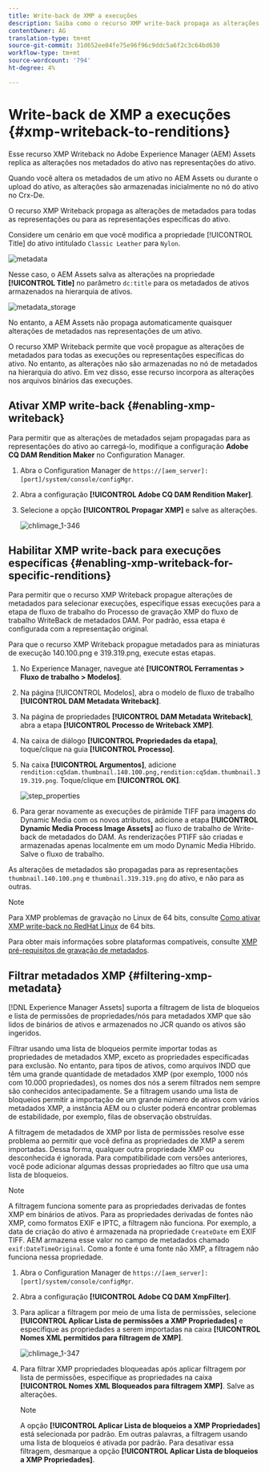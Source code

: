 ```yaml
---
title: Write-back de XMP a execuções
description: Saiba como o recurso XMP write-back propaga as alterações de metadados de um ativo para todas as execuções ou representações específicas do ativo.
contentOwner: AG
translation-type: tm+mt
source-git-commit: 31d652ee04fe75e96f96c9ddc5a6f2c3c64bd630
workflow-type: tm+mt
source-wordcount: '794'
ht-degree: 4%

---
```



# Write-back de XMP a execuções {#xmp-writeback-to-renditions}

Esse recurso XMP Writeback no Adobe Experience Manager (AEM) Assets replica as alterações nos metadados do ativo nas representações do ativo.

Quando você altera os metadados de um ativo no AEM Assets ou durante o upload do ativo, as alterações são armazenadas inicialmente no nó do ativo no Crx-De.

O recurso XMP Writeback propaga as alterações de metadados para todas as representações ou para as representações específicas do ativo.

Considere um cenário em que você modifica a propriedade [!UICONTROL Title] do ativo intitulado `Classic Leather` para `Nylon`.

![metadata](assets/metadata.png)

Nesse caso, o AEM Assets salva as alterações na propriedade **[!UICONTROL Title]** no parâmetro `dc:title` para os metadados de ativos armazenados na hierarquia de ativos.

![metadata_storage](assets/metadata_stored.png)

No entanto, a AEM Assets não propaga automaticamente quaisquer alterações de metadados nas representações de um ativo.

O recurso XMP Writeback permite que você propague as alterações de metadados para todas as execuções ou representações específicas do ativo. No entanto, as alterações não são armazenadas no nó de metadados na hierarquia do ativo. Em vez disso, esse recurso incorpora as alterações nos arquivos binários das execuções.

## Ativar XMP write-back {#enabling-xmp-writeback}

Para permitir que as alterações de metadados sejam propagadas para as representações do ativo ao carregá-lo, modifique a configuração **Adobe CQ DAM Rendition Maker** no Configuration Manager.

1. Abra o Configuration Manager de `https://[aem_server]:[port]/system/console/configMgr`.
1. Abra a configuração **[!UICONTROL Adobe CQ DAM Rendition Maker]**.
1. Selecione a opção **[!UICONTROL Propagar XMP]** e salve as alterações.

   ![chlimage_1-346](assets/chlimage_1-346.png)

## Habilitar XMP write-back para execuções específicas {#enabling-xmp-writeback-for-specific-renditions}

Para permitir que o recurso XMP Writeback propague alterações de metadados para selecionar execuções, especifique essas execuções para a etapa de fluxo de trabalho do Processo de gravação XMP do fluxo de trabalho WriteBack de metadados DAM. Por padrão, essa etapa é configurada com a representação original.

Para que o recurso XMP Writeback propague metadados para as miniaturas de execução 140.100.png e 319.319.png, execute estas etapas.

1. No Experience Manager, navegue até **[!UICONTROL Ferramentas > Fluxo de trabalho > Modelos]**.
1. Na página [!UICONTROL Modelos], abra o modelo de fluxo de trabalho **[!UICONTROL DAM Metadata Writeback]**.
1. Na página de propriedades **[!UICONTROL DAM Metadata Writeback]**, abra a etapa **[!UICONTROL Processo de Writeback XMP]**.
1. Na caixa de diálogo **[!UICONTROL Propriedades da etapa]**, toque/clique na guia **[!UICONTROL Processo]**.
1. Na caixa **[!UICONTROL Argumentos]**, adicione `rendition:cq5dam.thumbnail.140.100.png,rendition:cq5dam.thumbnail.319.319.png`. Toque/clique em **[!UICONTROL OK]**.

   ![step_properties](assets/step_properties.png)

1. Para gerar novamente as execuções de pirâmide TIFF para imagens do Dynamic Media com os novos atributos, adicione a etapa **[!UICONTROL Dynamic Media Process Image Assets]** ao fluxo de trabalho de Write-back de metadados do DAM.
As renderizações PTIFF são criadas e armazenadas apenas localmente em um modo Dynamic Media Híbrido. Salve o fluxo de trabalho.

As alterações de metadados são propagadas para as representações `thumbnail.140.100.png` e `thumbnail.319.319.png` do ativo, e não para as outras.

>[!NOTE]
>
>Para XMP problemas de gravação no Linux de 64 bits, consulte [Como ativar XMP write-back no RedHat Linux](https://helpx.adobe.com/experience-manager/kb/enable-xmp-write-back-64-bit-redhat.html) de 64 bits.
>
>Para obter mais informações sobre plataformas compatíveis, consulte [XMP pré-requisitos de gravação de metadados](/help/sites-deploying/technical-requirements.md#requirements-for-aem-assets-xmp-metadata-write-back).

## Filtrar metadados XMP {#filtering-xmp-metadata}

[!DNL Experience Manager Assets] suporta a filtragem de lista de bloqueios e lista de permissões de propriedades/nós para metadados XMP que são lidos de binários de ativos e armazenados no JCR quando os ativos são ingeridos.

Filtrar usando uma lista de bloqueios permite importar todas as propriedades de metadados XMP, exceto as propriedades especificadas para exclusão. No entanto, para tipos de ativos, como arquivos INDD que têm uma grande quantidade de metadados XMP (por exemplo, 1000 nós com 10.000 propriedades), os nomes dos nós a serem filtrados nem sempre são conhecidos antecipadamente. Se a filtragem usando uma lista de bloqueios permitir a importação de um grande número de ativos com vários metadados XMP, a instância AEM ou o cluster poderá encontrar problemas de estabilidade, por exemplo, filas de observação obstruídas.

A filtragem de metadados de XMP por lista de permissões resolve esse problema ao permitir que você defina as propriedades de XMP a serem importadas. Dessa forma, qualquer outra propriedade XMP ou desconhecida é ignorada. Para compatibilidade com versões anteriores, você pode adicionar algumas dessas propriedades ao filtro que usa uma lista de bloqueios.

>[!NOTE]
>
>A filtragem funciona somente para as propriedades derivadas de fontes XMP em binários de ativos. Para as propriedades derivadas de fontes não XMP, como formatos EXIF e IPTC, a filtragem não funciona. Por exemplo, a data de criação do ativo é armazenada na propriedade `CreateDate` em EXIF TIFF. AEM armazena esse valor no campo de metadados chamado `exif:DateTimeOriginal`. Como a fonte é uma fonte não XMP, a filtragem não funciona nessa propriedade.

1. Abra o Configuration Manager de `https://[aem_server]:[port]/system/console/configMgr`.
1. Abra a configuração **[!UICONTROL Adobe CQ DAM XmpFilter]**.
1. Para aplicar a filtragem por meio de uma lista de permissões, selecione **[!UICONTROL Aplicar Lista de permissões a XMP Propriedades]** e especifique as propriedades a serem importadas na caixa **[!UICONTROL Nomes XML permitidos para filtragem de XMP]**.

   ![chlimage_1-347](assets/chlimage_1-347.png)

1. Para filtrar XMP propriedades bloqueadas após aplicar filtragem por lista de permissões, especifique as propriedades na caixa **[!UICONTROL Nomes XML Bloqueados para filtragem XMP]**. Salve as alterações.

   >[!NOTE]
   >
   >A opção **[!UICONTROL Aplicar Lista de bloqueios a XMP Propriedades]** está selecionada por padrão. Em outras palavras, a filtragem usando uma lista de bloqueios é ativada por padrão. Para desativar essa filtragem, desmarque a opção **[!UICONTROL Aplicar Lista de bloqueios a XMP Propriedades]**.
